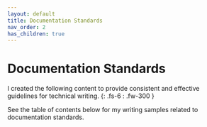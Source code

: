 ```yaml
---
layout: default
title: Documentation Standards
nav_order: 2
has_children: true
---
```


# Documentation Standards

I created the following content to provide consistent and effective guidelines for technical writing.
{: .fs-6 : .fw-300 }

See the table of contents below for my writing samples related to documentation standards.
